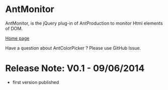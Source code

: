 AntMonitor
==========

AntMonitor, is the jQuery plug-in of AntProduction to monitor Html elements of DOM.

<a href="http://antproduction.free.fr/" target="_blank">Home page</a>

Have a question about AntColorPicker ? Please use GitHub Issue. 

Release Note: V0.1 - 09/06/2014
=============
- first version published


